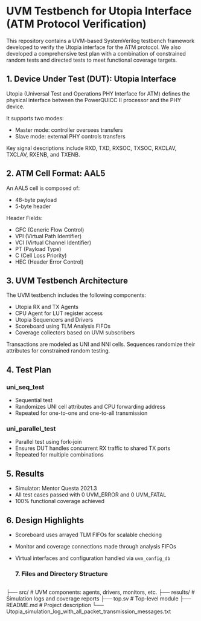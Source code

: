 # UVM Testbench for Utopia Interface (ATM Protocol Verification)

This repository contains a UVM-based SystemVerilog testbench framework developed to verify the Utopia interface for the ATM protocol. 
We also developed a comprehensive test plan with a combination of constrained random tests and directed tests to meet functional coverage targets.

## 1. Device Under Test (DUT): Utopia Interface

Utopia (Universal Test and Operations PHY Interface for ATM) defines the physical interface between the PowerQUICC II processor and the PHY device.

It supports two modes:
- Master mode: controller oversees transfers  
- Slave mode: external PHY controls transfers

Key signal descriptions include RXD, TXD, RXSOC, TXSOC, RXCLAV, TXCLAV, RXENB, and TXENB.

## 2. ATM Cell Format: AAL5

An AAL5 cell is composed of:
- 48-byte payload
- 5-byte header

Header Fields:
- GFC (Generic Flow Control)
- VPI (Virtual Path Identifier)
- VCI (Virtual Channel Identifier)
- PT (Payload Type)
- C (Cell Loss Priority)
- HEC (Header Error Control)

## 3. UVM Testbench Architecture

The UVM testbench includes the following components:

- Utopia RX and TX Agents  
- CPU Agent for LUT register access  
- Utopia Sequencers and Drivers  
- Scoreboard using TLM Analysis FIFOs  
- Coverage collectors based on UVM subscribers  

Transactions are modeled as UNI and NNI cells. Sequences randomize their attributes for constrained random testing.

## 4. Test Plan

### uni_seq_test
- Sequential test  
- Randomizes UNI cell attributes and CPU forwarding address  
- Repeated for one-to-one and one-to-all transmission

### uni_parallel_test
- Parallel test using fork-join  
- Ensures DUT handles concurrent RX traffic to shared TX ports  
- Repeated for multiple combinations

## 5. Results

- Simulator: Mentor Questa 2021.3  
- All test cases passed with 0 UVM_ERROR and 0 UVM_FATAL  
- 100% functional coverage achieved

## 6. Design Highlights

- Scoreboard uses arrayed TLM FIFOs for scalable checking  
- Monitor and coverage connections made through analysis FIFOs  
- Virtual interfaces and configuration handled via `uvm_config_db`

  ### 7. Files and Directory Structure
  ```bash

├── src/ # UVM components: agents, drivers, monitors, etc.
├── results/ # Simulation logs and coverage reports
├── top.sv # Top-level module
├── README.md # Project description
└── Utopia_simulation_log_with_all_packet_transmission_messages.txt

  ```
